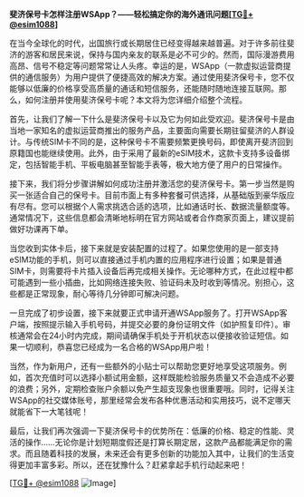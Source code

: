 **斐济保号卡怎样注册WSApp？——轻松搞定你的海外通讯问题[[TG💪+ @esim1088](https://t.me/s/esim1088)]**

在当今全球化的时代，出国旅行或长期居住已经变得越来越普遍。对于许多前往斐济的游客和居民来说，保持与国内亲友的联系是必不可少的。然而，国际漫游费用高昂、信号不稳定等问题常常让人头疼。幸运的是，WSApp（一款虚拟运营商提供的通信服务）为用户提供了便捷高效的解决方案。通过使用斐济保号卡，您不仅能够以低廉的价格享受高质量的通话和短信服务，还能随时随地连接互联网。那么，如何注册并使用斐济保号卡呢？本文将为您详细介绍整个流程。

首先，让我们了解一下什么是斐济保号卡以及它为何如此受欢迎。斐济保号卡是由当地一家知名的虚拟运营商推出的服务产品，主要面向需要长期驻留斐济的人群设计。与传统SIM卡不同的是，这种保号卡不需要频繁更换号码，即使离开斐济回到原籍国也能继续使用。此外，由于采用了最新的eSIM技术，这款卡支持多设备绑定，包括智能手机、平板电脑甚至智能手表等，极大地方便了用户的日常操作。

接下来，我们将分步骤讲解如何成功注册并激活您的斐济保号卡。第一步当然是购买一张适合自己的保号卡。目前市面上有多种套餐可供选择，从基础版到豪华版应有尽有。您可以根据个人需求挑选合适的选项，比如通话时长、数据流量额度等。通常情况下，这些信息都会清晰地标明在官方网站或者合作商家页面上，建议提前做好功课再下单。

当您收到实体卡后，接下来就是安装配置的过程了。如果您使用的是一部支持eSIM功能的手机，则可以直接通过手机内置的应用程序进行设置；如果是普通SIM卡，则需要将卡片插入设备后再完成相关操作。无论哪种方式，在此过程中都可能遇到一些小插曲，比如网络连接失败、验证码未及时收到等情况。别担心，这些都是正常现象，耐心等待几分钟即可解决问题。

一旦完成了初步设置，接下来就要正式申请开通WSApp服务了。打开WSApp客户端，按照提示输入手机号码，并提交必要的身份证明文件（如护照复印件）。审核通常会在24小时内完成，期间请确保手机处于开机状态以便接收验证短信。如果一切顺利，恭喜您已经成为一名合格的WSApp用户啦！

当然，作为新用户，还有一些额外的小贴士可以帮助您更好地享受这项服务。例如，首次充值时可以选择小额试用金额，这样既能检验服务质量又不会造成不必要的浪费；另外，定期检查账户余额以免产生超支现象也很重要哦。同时，记得关注WSApp的社交媒体账号，那里经常会发布各种优惠活动和实用技巧，说不定哪天就能省下一大笔钱呢！

最后，让我们再次强调一下斐济保号卡的优势所在：低廉的价格、稳定的性能、灵活的操作……无论你是计划短期度假还是打算长期定居，这款产品都能满足你的需求。而且随着科技的发展，未来还会有更多创新的功能加入其中，让我们的生活变得更加丰富多彩。所以，还在犹豫什么？赶紧拿起手机行动起来吧！

[[TG💪+ @esim1088](https://t.me/s/esim1088) ![Image](https://i.postimg.cc/4NQfJmqS/Snipaste-2025-05-13-00-14-12.png)]